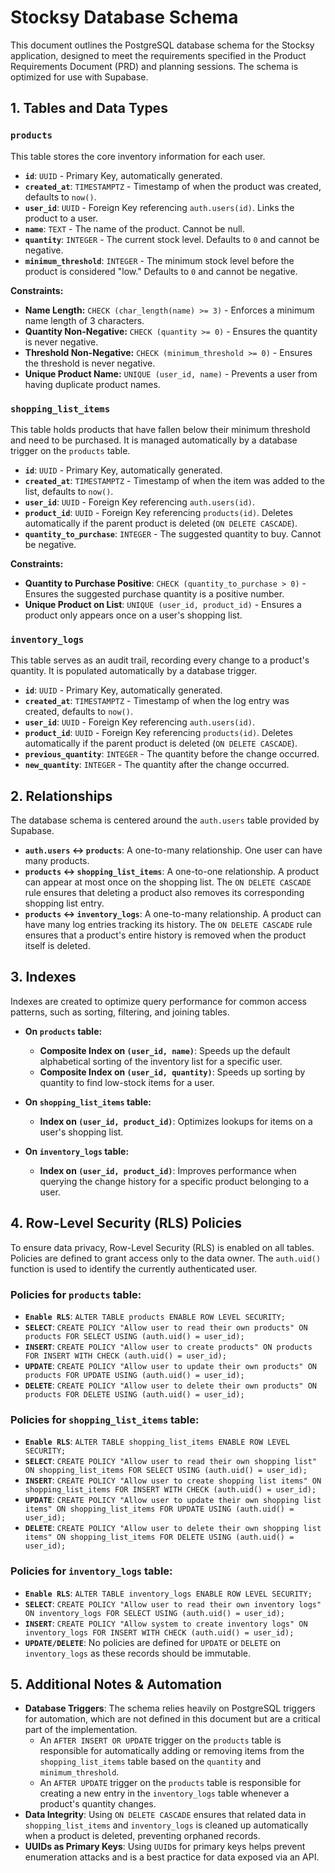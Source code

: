 # Stocksy Database Schema

This document outlines the PostgreSQL database schema for the Stocksy application, designed to meet the requirements specified in the Product Requirements Document (PRD) and planning sessions. The schema is optimized for use with Supabase.

## 1. Tables and Data Types

### `products`

This table stores the core inventory information for each user.

- **`id`**: `UUID` - Primary Key, automatically generated.
- **`created_at`**: `TIMESTAMPTZ` - Timestamp of when the product was created, defaults to `now()`.
- **`user_id`**: `UUID` - Foreign Key referencing `auth.users(id)`. Links the product to a user.
- **`name`**: `TEXT` - The name of the product. Cannot be null.
- **`quantity`**: `INTEGER` - The current stock level. Defaults to `0` and cannot be negative.
- **`minimum_threshold`**: `INTEGER` - The minimum stock level before the product is considered "low." Defaults to `0` and cannot be negative.

**Constraints:**
- **Name Length:** `CHECK (char_length(name) >= 3)` - Enforces a minimum name length of 3 characters.
- **Quantity Non-Negative:** `CHECK (quantity >= 0)` - Ensures the quantity is never negative.
- **Threshold Non-Negative:** `CHECK (minimum_threshold >= 0)` - Ensures the threshold is never negative.
- **Unique Product Name:** `UNIQUE (user_id, name)` - Prevents a user from having duplicate product names.

### `shopping_list_items`

This table holds products that have fallen below their minimum threshold and need to be purchased. It is managed automatically by a database trigger on the `products` table.

- **`id`**: `UUID` - Primary Key, automatically generated.
- **`created_at`**: `TIMESTAMPTZ` - Timestamp of when the item was added to the list, defaults to `now()`.
- **`user_id`**: `UUID` - Foreign Key referencing `auth.users(id)`.
- **`product_id`**: `UUID` - Foreign Key referencing `products(id)`. Deletes automatically if the parent product is deleted (`ON DELETE CASCADE`).
- **`quantity_to_purchase`**: `INTEGER` - The suggested quantity to buy. Cannot be negative.

**Constraints:**
- **Quantity to Purchase Positive**: `CHECK (quantity_to_purchase > 0)` - Ensures the suggested purchase quantity is a positive number.
- **Unique Product on List**: `UNIQUE (user_id, product_id)` - Ensures a product only appears once on a user's shopping list.

### `inventory_logs`

This table serves as an audit trail, recording every change to a product's quantity. It is populated automatically by a database trigger.

- **`id`**: `UUID` - Primary Key, automatically generated.
- **`created_at`**: `TIMESTAMPTZ` - Timestamp of when the log entry was created, defaults to `now()`.
- **`user_id`**: `UUID` - Foreign Key referencing `auth.users(id)`.
- **`product_id`**: `UUID` - Foreign Key referencing `products(id)`. Deletes automatically if the parent product is deleted (`ON DELETE CASCADE`).
- **`previous_quantity`**: `INTEGER` - The quantity before the change occurred.
- **`new_quantity`**: `INTEGER` - The quantity after the change occurred.

## 2. Relationships

The database schema is centered around the `auth.users` table provided by Supabase.

- **`auth.users` ↔ `products`**: A one-to-many relationship. One user can have many products.
- **`products` ↔ `shopping_list_items`**: A one-to-one relationship. A product can appear at most once on the shopping list. The `ON DELETE CASCADE` rule ensures that deleting a product also removes its corresponding shopping list entry.
- **`products` ↔ `inventory_logs`**: A one-to-many relationship. A product can have many log entries tracking its history. The `ON DELETE CASCADE` rule ensures that a product's entire history is removed when the product itself is deleted.

## 3. Indexes

Indexes are created to optimize query performance for common access patterns, such as sorting, filtering, and joining tables.

- **On `products` table:**
  - **Composite Index on `(user_id, name)`**: Speeds up the default alphabetical sorting of the inventory list for a specific user.
  - **Composite Index on `(user_id, quantity)`**: Speeds up sorting by quantity to find low-stock items for a user.

- **On `shopping_list_items` table:**
  - **Index on `(user_id, product_id)`**: Optimizes lookups for items on a user's shopping list.

- **On `inventory_logs` table:**
  - **Index on `(user_id, product_id)`**: Improves performance when querying the change history for a specific product belonging to a user.

## 4. Row-Level Security (RLS) Policies

To ensure data privacy, Row-Level Security (RLS) is enabled on all tables. Policies are defined to grant access only to the data owner. The `auth.uid()` function is used to identify the currently authenticated user.

### Policies for `products` table:

- **`Enable RLS`**: `ALTER TABLE products ENABLE ROW LEVEL SECURITY;`
- **`SELECT`**: `CREATE POLICY "Allow user to read their own products" ON products FOR SELECT USING (auth.uid() = user_id);`
- **`INSERT`**: `CREATE POLICY "Allow user to create products" ON products FOR INSERT WITH CHECK (auth.uid() = user_id);`
- **`UPDATE`**: `CREATE POLICY "Allow user to update their own products" ON products FOR UPDATE USING (auth.uid() = user_id);`
- **`DELETE`**: `CREATE POLICY "Allow user to delete their own products" ON products FOR DELETE USING (auth.uid() = user_id);`

### Policies for `shopping_list_items` table:

- **`Enable RLS`**: `ALTER TABLE shopping_list_items ENABLE ROW LEVEL SECURITY;`
- **`SELECT`**: `CREATE POLICY "Allow user to read their own shopping list" ON shopping_list_items FOR SELECT USING (auth.uid() = user_id);`
- **`INSERT`**: `CREATE POLICY "Allow user to create shopping list items" ON shopping_list_items FOR INSERT WITH CHECK (auth.uid() = user_id);`
- **`UPDATE`**: `CREATE POLICY "Allow user to update their own shopping list items" ON shopping_list_items FOR UPDATE USING (auth.uid() = user_id);`
- **`DELETE`**: `CREATE POLICY "Allow user to delete their own shopping list items" ON shopping_list_items FOR DELETE USING (auth.uid() = user_id);`

### Policies for `inventory_logs` table:

- **`Enable RLS`**: `ALTER TABLE inventory_logs ENABLE ROW LEVEL SECURITY;`
- **`SELECT`**: `CREATE POLICY "Allow user to read their own inventory logs" ON inventory_logs FOR SELECT USING (auth.uid() = user_id);`
- **`INSERT`**: `CREATE POLICY "Allow system to create inventory logs" ON inventory_logs FOR INSERT WITH CHECK (auth.uid() = user_id);`
- **`UPDATE/DELETE`**: No policies are defined for `UPDATE` or `DELETE` on `inventory_logs` as these records should be immutable.

## 5. Additional Notes & Automation

- **Database Triggers**: The schema relies heavily on PostgreSQL triggers for automation, which are not defined in this document but are a critical part of the implementation.
  - An `AFTER INSERT OR UPDATE` trigger on the `products` table is responsible for automatically adding or removing items from the `shopping_list_items` table based on the `quantity` and `minimum_threshold`.
  - An `AFTER UPDATE` trigger on the `products` table is responsible for creating a new entry in the `inventory_logs` table whenever a product's quantity changes.
- **Data Integrity**: Using `ON DELETE CASCADE` ensures that related data in `shopping_list_items` and `inventory_logs` is cleaned up automatically when a product is deleted, preventing orphaned records.
- **UUIDs as Primary Keys**: Using `UUID`s for primary keys helps prevent enumeration attacks and is a best practice for data exposed via an API.
